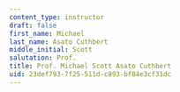 ```yaml
---
content_type: instructor
draft: false
first_name: Michael
last_name: Asato Cuthbert
middle_initial: Scott
salutation: Prof.
title: Prof. Michael Scott Asato Cuthbert
uid: 23def793-7f25-511d-c893-bf84e3cf31dc
---
```

